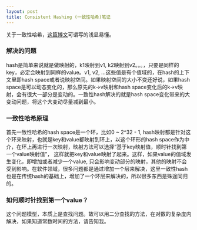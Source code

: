 ```yaml
---
layout: post
title: Consistent Hashing (一致性哈希)笔记
---
```


关于一致性哈希，[这篇博文](http://blog.codinglabs.org/articles/consistent-hashing.html)可谓写的浅显易懂。

### 解决的问题
hash是简单来说就是做映射的，k1映射到v1, k2映射到v2。。。，只要是同样的key，必定会映射到同样的value。v1, v2, ...这些值是有个值域的，在hash的上下文里即hash space或者说映射空间。如果映射空间的大小不变还好说，如果hash space是可以动态变化的，那么原先的k->v映射和hash space变化后的k->v映射，会有很大一部分是变动的。一致性hash解决的就是hash space变化带来的大变动问题，将这个大变动尽量减到最小。

### 一致性哈希原理
首先一致性哈希的hash space是一个环，比如0 ~ 2^32 - 1, hash映射都是针对这个环来映射，也就是key和value都映射到环上，以这个环形的hash space作为中介，在环上再进行一次映射，映射方法可以选择“基于key映射值，顺时针找到第一个value映射值”， 这样就把key和value映射了起来。这样，如果value的值域发生变化，即增加或者减少一个value, 只会影响变动部分的映射，其他的映射不会受到影响。在软件领域，很多问题都是通过增加一个层来解决，这里一致性hash也是在传统hash的基础上，增加了一个环层来解决的，所以很多东西是殊途同归的。

### 如何顺时针找到第一个value？
这个问题模型，本质上是查找问题。故可以用二分查找的方法，在对数的复杂度内解决，如果知道常数时间的方法，请告知我。
